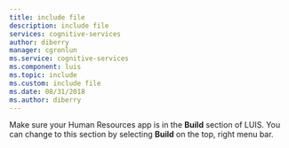 ```yaml
---
title: include file
description: include file 
services: cognitive-services
author: diberry
manager: cgronlun
ms.service: cognitive-services
ms.component: luis
ms.topic: include
ms.custom: include file
ms.date: 08/31/2018
ms.author: diberry
--- 
```


Make sure your Human Resources app is in the **Build** section of LUIS. You can change to this section by selecting **Build** on the top, right menu bar.